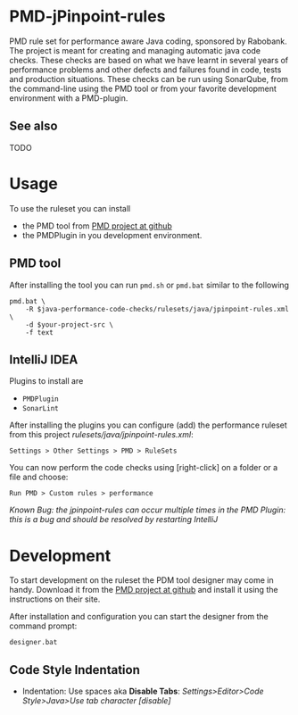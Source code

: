 # PMD-jPinpoint-rules
PMD rule set for performance aware Java coding, sponsored by Rabobank. The project is meant for creating and managing 
automatic java code checks. 
These checks are based on what we have learnt in several years of performance problems and other defects and failures 
found in code, tests and production situations. 
These checks can be run using SonarQube, from the command-line using the PMD tool or from your favorite development 
environment with a PMD-plugin.

## See also
TODO

# Usage

To use the ruleset you can install 

- the PMD tool from [PMD project at github](https://pmd.github.io/)
- the PMDPlugin in you development environment. 

## PMD tool

After installing the tool you can run `pmd.sh` or `pmd.bat` similar to the following

    pmd.bat \
        -R $java-performance-code-checks/rulesets/java/jpinpoint-rules.xml \
        -d $your-project-src \
        -f text

## IntelliJ IDEA

Plugins to install are

- `PMDPlugin`
- `SonarLint`

After installing the plugins you can configure (add) the performance 
ruleset from this project *rulesets/java/jpinpoint-rules.xml*:

    Settings > Other Settings > PMD > RuleSets 

You can now perform the code checks using [right-click] on a folder or a file and choose:
 
    Run PMD > Custom rules > performance

*Known Bug: the jpinpoint-rules can occur multiple times in the PMD Plugin: this is a bug and should be resolved by restarting IntelliJ*

# Development

To start development on the ruleset the PDM tool designer may come in handy. 
Download it from the [PMD project at github](https://pmd.github.io/) and install it using the instructions on their site.

After installation and configuration you can start the designer from the command prompt:

    designer.bat


## Code Style Indentation

- Indentation: Use spaces aka **Disable Tabs**: *Settings>Editor>Code Style>Java>Use tab character [disable]*